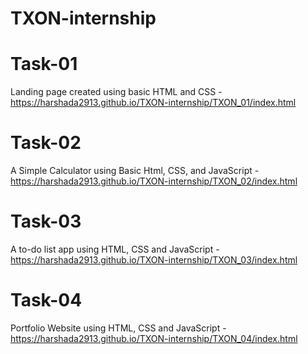 # TXON-internship
# Task-01
Landing page created using basic HTML and CSS - 
https://harshada2913.github.io/TXON-internship/TXON_01/index.html
# Task-02
A Simple Calculator using Basic Html, CSS, and JavaScript - 
https://harshada2913.github.io/TXON-internship/TXON_02/index.html
# Task-03
A to-do list app using HTML, CSS and JavaScript - 
https://harshada2913.github.io/TXON-internship/TXON_03/index.html
# Task-04
Portfolio Website using HTML, CSS and JavaScript - 
https://harshada2913.github.io/TXON-internship/TXON_04/index.html
